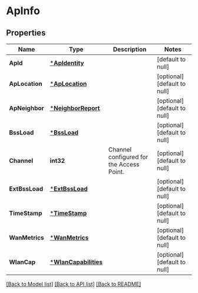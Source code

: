 # ApInfo

## Properties
Name | Type | Description | Notes
------------ | ------------- | ------------- | -------------
**ApId** | [***ApIdentity**](ApIdentity.md) |  | [default to null]
**ApLocation** | [***ApLocation**](ApLocation.md) |  | [optional] [default to null]
**ApNeighbor** | [***NeighborReport**](NeighborReport.md) |  | [optional] [default to null]
**BssLoad** | [***BssLoad**](BssLoad.md) |  | [optional] [default to null]
**Channel** | **int32** | Channel configured for the Access Point. | [optional] [default to null]
**ExtBssLoad** | [***ExtBssLoad**](ExtBssLoad.md) |  | [optional] [default to null]
**TimeStamp** | [***TimeStamp**](TimeStamp.md) |  | [optional] [default to null]
**WanMetrics** | [***WanMetrics**](WanMetrics.md) |  | [optional] [default to null]
**WlanCap** | [***WlanCapabilities**](WlanCapabilities.md) |  | [optional] [default to null]

[[Back to Model list]](../README.md#documentation-for-models) [[Back to API list]](../README.md#documentation-for-api-endpoints) [[Back to README]](../README.md)


